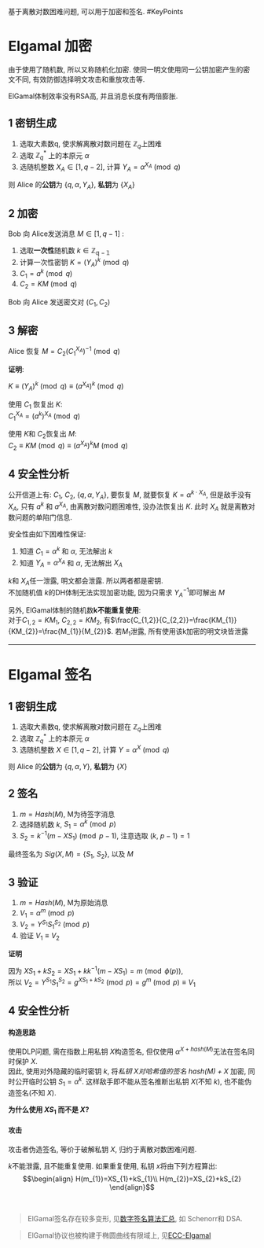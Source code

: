 基于离散对数困难问题, 可以用于加密和签名. #KeyPoints

# Elgamal 加密

由于使用了随机数, 所以又称随机化加密. 使同一明文使用同一公钥加密产生的密文不同, 有效防御选择明文攻击和重放攻击等.

ElGamal体制效率没有RSA高, 并且消息长度有两倍膨胀.

## 1 密钥生成

1. 选取大素数q, 使求解离散对数问题在 $\mathbb{Z}_{q}$上困难
2. 选取 $\mathbb{Z}_{q}^*$ 上的本原元 $\alpha$
3. 选随机整数 $X_{A}\in \left[1, q-2\right]$, 计算 $Y_{A}=\alpha^{X_{A}}\pmod q$

则 Alice 的**公钥**为 $\{q, \alpha, Y_{A}\}$, **私钥**为 $\{X_A\}$

## 2 加密
Bob 向 Alice发送消息 $M\in\left[1, q-1\right]$ :

1. 选取**一次性**随机数 $k\in \mathbb{Z_{q-1}}$
2. 计算一次性密钥 $K=(Y_{A})^{k}\pmod q$
3. $C_{1}=a^{k}\pmod q$
4. $C_{2}=KM\pmod q$

Bob 向 Alice 发送密文对 $\left(C_{1}, C_{2}\right)$

## 3 解密

Alice 恢复 $M=C_{2}(C_{1}^{X_{A}})^{-1}\pmod q$

**证明**:

$K\equiv(Y_{A})^{k}\pmod q\equiv (a^{X_{A}})^k\pmod q$

使用 $C_1$ 恢复出 $K$:  
$C_{1}^{X_{A}}=(a^{k})^{X_{A}}\pmod q$

使用 $K$和 $C_{2}$恢复出 $M$:  
$C_{2}\equiv KM\pmod q\equiv (a^{X_{A}})^{k}M\pmod q$

## 4 安全性分析

公开信道上有: $C_{1}$, $C_{2}$, $\{q, \alpha, Y_{A}\}$, 要恢复 $M$, 就要恢复 $K=\alpha^{k\cdot X_{A}}$, 但是敌手没有 $X_{A}$, 只有 $a^{k}$ 和 $a^{X_{A}}$, 由离散对数问题困难性, 没办法恢复出 $K$. 此时 $X_{A}$ 就是离散对数问题的单陷门信息.

安全性由如下困难性保证:  

1. 知道 $C_{1}=\alpha^{k}$ 和 $\alpha$, 无法解出 $k$
2. 知道 $Y_{A}=\alpha^{X_{A}}$ 和 $\alpha$, 无法解出 $X_{A}$

$k$和 $X_{A}$任一泄露, 明文都会泄露. 所以两者都是密钥.   
不加随机值 $k$的DH体制无法实现加密功能, 因为只需求 $Y_{A}^{-1}$即可解出 $M$

另外, ElGamal体制的随机数**k不能重复使用**:  
对于$C_{1,2}=KM_{1}$, $C_{2,2}=KM_{2}$, 有$\frac{C_{1,2}}{C_{2,2}}=\frac{KM_{1}}{KM_{2}}=\frac{M_{1}}{M_{2}}$. 若$M_{1}$泄露, 所有使用该k加密的明文块皆泄露

***

# Elgamal 签名

## 1 密钥生成

1. 选取大素数q, 使求解离散对数问题在 $\mathbb{Z}_{q}$上困难
2. 选取 $\mathbb{Z}_{q}^*$ 上的本原元 $\alpha$
3. 选随机整数 $X\in \left[1, q-2\right]$, 计算 $Y=\alpha^{X}\pmod q$

则 Alice 的**公钥**为 $\{q, \alpha, Y\}$, **私钥**为 $\{X\}$

## 2 签名

1. $m=Hash(M)$, M为待签字消息
2. 选择随机数 $k$, $S_{1}=\alpha^{k}\pmod p$
3. $S_{2}=k^{-1}(m-XS_{1})\pmod {p-1}$, 注意选取 $(k,\ p-1)=1$

最终签名为 $Sig(X, M)=\{S_{1},\ S_{2}\}$, 以及 $M$

## 3 验证

1. $m=Hash(M)$, M为原始消息
1. $V_{1}=\alpha^{m}\pmod p$
2. $V_{2}=Y^{S_{1}}S_{1}^{S_{2}}\pmod p$
3. 验证 $V_{1}\equiv V_{2}$

**证明**

因为 $XS_{1}+kS_{2}=XS_{1}+kk^{-1}(m-XS_{1})=m \pmod{\phi(p)}$,  
所以 $V_{2}=Y^{S_{1}}S_{1}^{S_{2}}=g^{XS_{1}+kS_{2}}\pmod p=g^{m}\pmod p\equiv V_{1}$


## 4 安全性分析

#### 构造思路

使用DLP问题, 需在指数上用私钥 $X$构造签名, 但仅使用 $\alpha^{X+hash(M)}$无法在签名同时保护 $X$.    
因此, 使用对外隐藏的临时密钥 $k$, 将*私钥 $X$对哈希值的签名 $hash(M)+X$* 加密, 同时公开临时公钥 $S_{1}=\alpha^{k}$. 这样敌手即不能从签名推断出私钥 $X$(不知 $k$), 也不能伪造签名(不知 $X$).

**为什么使用 $XS_{1}$ 而不是 $X$?**

#### 攻击

攻击者伪造签名, 等价于破解私钥 $X$, 归约于离散对数困难问题.

$k$不能泄露, 且不能重复使用. 如果重复使用, 私钥 $x$将由下列方程算出:
$$\begin{align}
H(m_{1})=XS_{1}+kS_{1}\\
H(m_{2})=XS_{2}+kS_{2}
\end{align}$$

<br>

> ElGamal签名存在较多变形, 见[数字签名算法汇总](数字签名.md), 如 Schenorr和 DSA.

> ElGamal协议也被构建于椭圆曲线有限域上, 见[ECC-Elgamal](ECC/ECC-Elgamal.md)